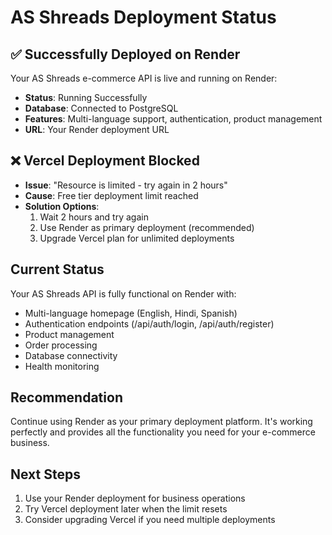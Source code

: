 # AS Shreads Deployment Status

## ✅ Successfully Deployed on Render
Your AS Shreads e-commerce API is live and running on Render:
- **Status**: Running Successfully
- **Database**: Connected to PostgreSQL
- **Features**: Multi-language support, authentication, product management
- **URL**: Your Render deployment URL

## ❌ Vercel Deployment Blocked
- **Issue**: "Resource is limited - try again in 2 hours"
- **Cause**: Free tier deployment limit reached
- **Solution Options**:
  1. Wait 2 hours and try again
  2. Use Render as primary deployment (recommended)
  3. Upgrade Vercel plan for unlimited deployments

## Current Status
Your AS Shreads API is fully functional on Render with:
- Multi-language homepage (English, Hindi, Spanish)
- Authentication endpoints (/api/auth/login, /api/auth/register)
- Product management
- Order processing
- Database connectivity
- Health monitoring

## Recommendation
Continue using Render as your primary deployment platform. It's working perfectly and provides all the functionality you need for your e-commerce business.

## Next Steps
1. Use your Render deployment for business operations
2. Try Vercel deployment later when the limit resets
3. Consider upgrading Vercel if you need multiple deployments